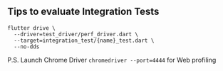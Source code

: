## Tips to evaluate Integration Tests

```
flutter drive \
  --driver=test_driver/perf_driver.dart \
  --target=integration_test/{name}_test.dart \
  --no-dds
```

P.S. Launch Chrome Driver `chromedriver --port=4444` for Web profiling
